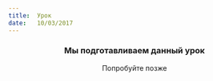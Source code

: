 ```yaml
---
title:  Урок
date:   10/03/2017
---
```


### <center>Мы подготавливаем данный урок</center>
<center>Попробуйте позже</center>